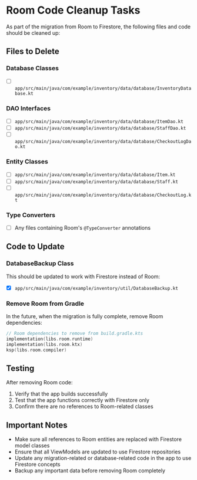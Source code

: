 # Room Code Cleanup Tasks

As part of the migration from Room to Firestore, the following files and code should be cleaned up:

## Files to Delete

### Database Classes
- [ ] `app/src/main/java/com/example/inventory/data/database/InventoryDatabase.kt`

### DAO Interfaces
- [ ] `app/src/main/java/com/example/inventory/data/database/ItemDao.kt`
- [ ] `app/src/main/java/com/example/inventory/data/database/StaffDao.kt`
- [ ] `app/src/main/java/com/example/inventory/data/database/CheckoutLogDao.kt`

### Entity Classes
- [ ] `app/src/main/java/com/example/inventory/data/database/Item.kt`
- [ ] `app/src/main/java/com/example/inventory/data/database/Staff.kt`
- [ ] `app/src/main/java/com/example/inventory/data/database/CheckoutLog.kt`

### Type Converters
- [ ] Any files containing Room's `@TypeConverter` annotations

## Code to Update

### DatabaseBackup Class
This should be updated to work with Firestore instead of Room:
- [x] `app/src/main/java/com/example/inventory/util/DatabaseBackup.kt`

### Remove Room from Gradle
In the future, when the migration is fully complete, remove Room dependencies:
```kotlin
// Room dependencies to remove from build.gradle.kts
implementation(libs.room.runtime)
implementation(libs.room.ktx)
ksp(libs.room.compiler)
```

## Testing

After removing Room code:
1. Verify that the app builds successfully
2. Test that the app functions correctly with Firestore only
3. Confirm there are no references to Room-related classes

## Important Notes

- Make sure all references to Room entities are replaced with Firestore model classes
- Ensure that all ViewModels are updated to use Firestore repositories
- Update any migration-related or database-related code in the app to use Firestore concepts
- Backup any important data before removing Room completely 